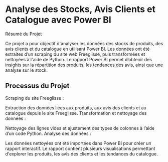 # Analyse des Stocks, Avis Clients et Catalogue avec Power BI
Résumé du Projet

Ce projet a pour objectif d'analyser les données des stocks de produits, des avis clients et du catalogue en utilisant Power BI. Les données ont été extraites d’un scraping du site web Freeglisse, puis transformées et nettoyées à l'aide de Python.
Le rapport Power BI permet d’obtenir des insights sur la répartition des produits, les tendances des avis, ainsi que une analyse sur le stock.

## Processus du Projet
Scraping du site Freeglisse :

Extraction des données liées aux produits, aux avis des clients et au catalogue depuis le site Freeglisse.
Transformation et nettoyage des données :

Nettoyage des lignes vides et ajustement des types de colonnes à l’aide d’un code Python.
Analyse des données :

Les données nettoyées ont été importées dans Power BI pour créer un rapport interactif.
Le rapport contient plusieurs visualisations permettant d'explorer les produits, les avis des clients et les tendances du catalogue.
